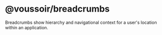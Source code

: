 # @voussoir/breadcrumbs

Breadcrumbs show hierarchy and navigational context for a user's location within
an application.
